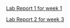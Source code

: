 [Lab Report 1 for week 1](https://YourChair.github.io/cse15l-lab-reports/lab-report-2-week-1.html)


[Lab Report 2 for week 3](https://YourChair.github.io/cse15l-lab-reports/lab-report-3-week-3.html)
